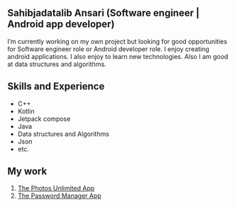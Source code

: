 
## Sahibjadatalib Ansari (Software engineer | Android app developer)
I’m currently working on my own project but looking for good opportunities for Software engineer role or Android developer role.
I enjoy creating android applications. I also enjoy to learn new technologies. Also I am good at data structures and algorithms.

## Skills and Experience
- C++
- Kotlin
- Jetpack compose
- Java
- Data structures and Algorithms
- Json
- etc.

## My work

1. [The Photos Unlimited App](https://github.com/Sahibjadatalib/Photos-Unlimited/blob/finished/README.md)
2. [The Password Manager App](https://github.com/Sahibjadatalib/PasswordManagerApp/blob/finished/README.md)




